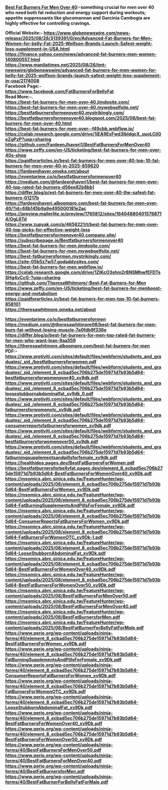 <p><strong><a href="https://healthidea.org/PhenQglow">Best Fat Burners For Men Over 40</a>:-something crucial for men over 40 who need both fat reduction and energy support during workouts; appetite suppressants like glucomannan and Garcinia Cambogia are highly effective for controlling cravings.</strong></p>
<p><strong>Official Website:-&nbsp;</strong><a href="https://www.globenewswire.com/news-release/2025/08/26/3139391/0/en/Advanced-Fat-Burners-for-Men-Women-for-belly-Fat-2025-Wolfson-Brands-Launch-Safest-weight-loss-supplement-in-USA.html" target="_blank" rel="noopener nofollow noreferrer"><strong>https://www.globenewswire.com/news-release/2025/08/26/3139391/0/en/Advanced-Fat-Burners-for-Men-Women-for-belly-Fat-2025-Wolfson-Brands-Launch-Safest-weight-loss-supplement-in-USA.html</strong></a><br /><a href="https://finance.yahoo.com/news/advanced-fat-burners-men-women-140800557.html" target="_blank" rel="noopener nofollow noreferrer"><strong>https://finance.yahoo.com/news/advanced-fat-burners-men-women-140800557.html</strong></a><br /><a href="https://www.manilatimes.net/2025/08/26/tmt-newswire/globenewswire/advanced-fat-burners-for-men-women-for-belly-fat-2025-wolfson-brands-launch-safest-weight-loss-supplement-in-usa/2174008" target="_blank" rel="noopener nofollow noreferrer"><strong>https://www.manilatimes.net/2025/08/26/tmt-newswire/globenewswire/advanced-fat-burners-for-men-women-for-belly-fat-2025-wolfson-brands-launch-safest-weight-loss-supplement-in-usa/2174008</strong></a><br /><strong>Facebook Page:-</strong><br /><a href="https://www.facebook.com/FatBurnersForBellyFat/" target="_blank" rel="noopener nofollow noreferrer"><strong>https://www.facebook.com/FatBurnersForBellyFat</strong></a><br /><strong>Read More:-.</strong><br /><strong><a href="https://best-fat-burners-for-men-over-40.jimdosite.com/">https://best-fat-burners-for-men-over-40.jimdosite.com/</a></strong><br /><strong><a href="https://best-fat-burners-for-men-over-40.mywebselfsite.net/">https://best-fat-burners-for-men-over-40.mywebselfsite.net/</a></strong><br /><strong><a href="https://bestfatburnersformenover40.mystrikingly.com/">https://bestfatburnersformenover40.mystrikingly.com/</a></strong><br /><strong><a href="https://bestfatburnersformenover40.blogspot.com/2025/08/best-fat-burners-for-men-over-40.html">https://bestfatburnersformenover40.blogspot.com/2025/08/best-fat-burners-for-men-over-40.html</a></strong><br /><strong><a href="https://best-fat-burners-for-men-over--f49cbb.webflow.io/">https://best-fat-burners-for-men-over--f49cbb.webflow.io/</a></strong><br /><strong><a href="https://colab.research.google.com/drive/1iEA9ExFwd3IbIdgcX_uuoLCjlGeZgPzP?usp=sharing">https://colab.research.google.com/drive/1iEA9ExFwd3IbIdgcX_uuoLCjlGeZgPzP?usp=sharing</a></strong><br /><strong><a href="https://github.com/FardeenJhaveri1/BestFatBurnersForMenOver40">https://github.com/FardeenJhaveri1/BestFatBurnersForMenOver40</a></strong><br /><strong><a href="https://www.zeffy.com/en-US/ticketing/best-fat-burners-for-men-over-40s-shop">https://www.zeffy.com/en-US/ticketing/best-fat-burners-for-men-over-40s-shop</a></strong><br /><strong><a href="https://paidforarticles.in/best-fat-burners-for-men-over-40-top-10-fat-burners-for-men-over-40-in-2025-859620">https://paidforarticles.in/best-fat-burners-for-men-over-40-top-10-fat-burners-for-men-over-40-in-2025-859620</a></strong><br /><strong><a href="https://fardeenjhaver.omeka.net/about">https://fardeenjhaver.omeka.net/about</a></strong><br /><strong><a href="https://eventprime.co/o/bestfatburnersformenover40">https://eventprime.co/o/bestfatburnersformenover40</a></strong><br /><strong><a href="https://medium.com/@fardeenjhaveri1/best-fat-burners-for-men-over-40-top-rated-fat-burners-d56ee82b8bb1">https://medium.com/@fardeenjhaveri1/best-fat-burners-for-men-over-40-top-rated-fat-burners-d56ee82b8bb1</a></strong><br /><strong><a href="https://differ.blog/p/est-fat-burners-for-men-over-40-the-safest-fat-burners-01217b">https://differ.blog/p/est-fat-burners-for-men-over-40-the-safest-fat-burners-01217b</a></strong><br /><strong><a href="https://fardeenjhaveri.alboompro.com/best-fat-burners-for-men-over-40/?id=68b145b9a9e495000181e2ac">https://fardeenjhaveri.alboompro.com/best-fat-burners-for-men-over-40/?id=68b145b9a9e495000181e2ac</a></strong><br /><strong><a href="https://preview.mailerlite.io/preview/1765812/sites/164048804015768714/OgL6Td">https://preview.mailerlite.io/preview/1765812/sites/164048804015768714/OgL6Td</a></strong><br /><strong><a href="https://www.zupyak.com/p/4656221/t/best-fat-burners-for-men-over-40-top-picks-for-effective-weight-loss">https://www.zupyak.com/p/4656221/t/best-fat-burners-for-men-over-40-top-picks-for-effective-weight-loss</a></strong><br /><strong><a href="https://bestfatburnersformenover40.company.site/">https://bestfatburnersformenover40.company.site/</a></strong><br /><strong><a href="https://subscribepage.io/Bestfatburnersformenover40">https://subscribepage.io/Bestfatburnersformenover40</a></strong><br /><strong><a href="https://best-fat-burners-for-men.jimdosite.com/">https://best-fat-burners-for-men.jimdosite.com/</a></strong><br /><strong><a href="https://best-fat-burners-for-men.mywebselfsite.net/">https://best-fat-burners-for-men.mywebselfsite.net/</a></strong><br /><strong><a href="https://best-fatburnersformen.mystrikingly.com/">https://best-fatburnersformen.mystrikingly.com/</a></strong><br /><strong><a href="https://site-05b5z7w57.godaddysites.com/">https://site-05b5z7w57.godaddysites.com/</a></strong><br /><strong><a href="https://best-fat-burners-for-men.webflow.io/">https://best-fat-burners-for-men.webflow.io/</a></strong><br /><strong><a href="https://colab.research.google.com/drive/1ZIKcO3shm2r8NSMhwfEFDTsSHg4vCcG-?usp=sharing">https://colab.research.google.com/drive/1ZIKcO3shm2r8NSMhwfEFDTsSHg4vCcG-?usp=sharing</a></strong><br /><strong><a href="https://github.com/TheresaWhitmore/-Best-Fat-Burners-for-Men">https://github.com/TheresaWhitmore/-Best-Fat-Burners-for-Men</a></strong><br /><strong><a href="https://www.zeffy.com/en-US/ticketing/best-fat-burners-for-menboost-energy-and-metabolism">https://www.zeffy.com/en-US/ticketing/best-fat-burners-for-menboost-energy-and-metabolism</a></strong><br /><strong><a href="https://paidforarticles.in/best-fat-burners-for-men-top-10-fat-burners-858101">https://paidforarticles.in/best-fat-burners-for-men-top-10-fat-burners-858101</a></strong><br /><strong><a href="https://theresawhitmore.omeka.net/about">https://theresawhitmore.omeka.net/about</a></strong></p>
<p><strong><a href="https://eventprime.co/o/bestfatburnersformen">https://eventprime.co/o/bestfatburnersformen</a></strong><br /><strong><a href="https://medium.com/@theresawhitmore08/best-fat-burners-for-men-burn-fat-without-losing-muscle-7a0fdb9f336e">https://medium.com/@theresawhitmore08/best-fat-burners-for-men-burn-fat-without-losing-muscle-7a0fdb9f336e</a></strong><br /><strong><a href="https://differ.blog/p/best-fat-burners-for-men-top-rated-fat-burners-for-men-who-want-lean-9aa559">https://differ.blog/p/best-fat-burners-for-men-top-rated-fat-burners-for-men-who-want-lean-9aa559</a></strong><br /><strong><a href="https://theresawhitmore.alboompro.com/best-fat-burners-for-men">https://theresawhitmore.alboompro.com/best-fat-burners-for-men</a></strong><br /><strong>PDF:-</strong><br /><a href="https://www.protiviti.com/sites/default/files/webform/students_and_graduates/_sid_/bestfatburnersforwomen.pdf" target="_blank" rel="noopener nofollow noreferrer"><strong>https://www.protiviti.com/sites/default/files/webform/students_and_graduates/_sid_/bestfatburnersforwomen.pdf</strong></a><br /><a href="https://www.protiviti.com/sites/default/files/webform/students_and_graduates/_sid_/element_8_ecbad5ec706b275de15971d7b93b5d64-bestfatburnersforwomenover40_xv9dk.pdf" target="_blank" rel="noopener nofollow noreferrer"><strong>https://www.protiviti.com/sites/default/files/webform/students_and_graduates/_sid_/element_8_ecbad5ec706b275de15971d7b93b5d64-bestfatburnersforwomenover40_xv9dk.pdf</strong></a><br /><a href="https://www.protiviti.com/sites/default/files/webform/students_and_graduates/_sid_/element_8_ecbad5ec706b275de15971d7b93b5d64-loosestubbornabdominalfat_xv9dk_0.pdf" target="_blank" rel="noopener nofollow noreferrer"><strong>https://www.protiviti.com/sites/default/files/webform/students_and_graduates/_sid_/element_8_ecbad5ec706b275de15971d7b93b5d64-loosestubbornabdominalfat_xv9dk_0.pdf</strong></a><br /><a href="https://www.protiviti.com/sites/default/files/webform/students_and_graduates/_sid_/element_8_ecbad5ec706b275de15971d7b93b5d64-fatburnersforwomenotc_xv9dk.pdf" target="_blank" rel="noopener nofollow noreferrer"><strong>https://www.protiviti.com/sites/default/files/webform/students_and_graduates/_sid_/element_8_ecbad5ec706b275de15971d7b93b5d64-fatburnersforwomenotc_xv9dk.pdf</strong></a><br /><a href="https://www.protiviti.com/sites/default/files/webform/students_and_graduates/_sid_/element_8_ecbad5ec706b275de15971d7b93b5d64-consumerreportsfatburnersforwomen_xv9dk.pdf" target="_blank" rel="noopener nofollow noreferrer"><strong>https://www.protiviti.com/sites/default/files/webform/students_and_graduates/_sid_/element_8_ecbad5ec706b275de15971d7b93b5d64-consumerreportsfatburnersforwomen_xv9dk.pdf</strong></a><br /><a href="https://www.protiviti.com/sites/default/files/webform/students_and_graduates/_sid_/element_8_ecbad5ec706b275de15971d7b93b5d64-bestfatburnersforwomenover50_xv9dk.pdf" target="_blank" rel="noopener nofollow noreferrer"><strong>https://www.protiviti.com/sites/default/files/webform/students_and_graduates/_sid_/element_8_ecbad5ec706b275de15971d7b93b5d64-bestfatburnersforwomenover50_xv9dk.pdf</strong></a><br /><a href="https://www.protiviti.com/sites/default/files/webform/students_and_graduates/_sid_/element_8_ecbad5ec706b275de15971d7b93b5d64-fatburningsupplementsandpillsforfemale_xv9dk.pdf" target="_blank" rel="noopener nofollow noreferrer"><strong>https://www.protiviti.com/sites/default/files/webform/students_and_graduates/_sid_/element_8_ecbad5ec706b275de15971d7b93b5d64-fatburningsupplementsandpillsforfemale_xv9dk.pdf</strong></a><br /><a href="https://healthidea.pages.dev/BestFatBurnersForWomen.pdf" target="_blank" rel="noopener nofollow noreferrer"><strong>https://healthidea.pages.dev/BestFatBurnersForWomen.pdf</strong></a><br /><a href="https://bestfatburnersforbellyfat.pages.dev/element_8_ecbad5ec706b275de15971d7b93b5d64-BestFatBurnersForWomenOver40_xv9Dk.pdf" target="_blank" rel="noopener nofollow noreferrer"><strong>https://bestfatburnersforbellyfat.pages.dev/element_8_ecbad5ec706b275de15971d7b93b5d64-BestFatBurnersForWomenOver40_xv9Dk.pdf</strong></a><br /><a href="https://msomics.abrc.sinica.edu.tw/FeatureHunter/wp-content/uploads/2025/08/element_8_ecbad5ec706b275de15971d7b93b5d64-BestFatBurnersForWomen_xv9Dk.pdf" target="_blank" rel="noopener nofollow noreferrer"><strong>https://msomics.abrc.sinica.edu.tw/FeatureHunter/wp-content/uploads/2025/08/element_8_ecbad5ec706b275de15971d7b93b5d64-BestFatBurnersForWomen_xv9Dk.pdf</strong></a><br /><a href="https://msomics.abrc.sinica.edu.tw/FeatureHunter/wp-content/uploads/2025/08/element_8_ecbad5ec706b275de15971d7b93b5d64-FatBurningSupplementsAndPillsForFemale_xv9Dk.pdf" target="_blank" rel="noopener nofollow noreferrer"><strong>https://msomics.abrc.sinica.edu.tw/FeatureHunter/wp-content/uploads/2025/08/element_8_ecbad5ec706b275de15971d7b93b5d64-FatBurningSupplementsAndPillsForFemale_xv9Dk.pdf</strong></a><br /><a href="https://msomics.abrc.sinica.edu.tw/FeatureHunter/wp-content/uploads/2025/08/element_8_ecbad5ec706b275de15971d7b93b5d64-ConsumerReportsFatBurnersForWomen_xv9Dk.pdf" target="_blank" rel="noopener nofollow noreferrer"><strong>https://msomics.abrc.sinica.edu.tw/FeatureHunter/wp-content/uploads/2025/08/element_8_ecbad5ec706b275de15971d7b93b5d64-ConsumerReportsFatBurnersForWomen_xv9Dk.pdf</strong></a><br /><a href="https://msomics.abrc.sinica.edu.tw/FeatureHunter/wp-content/uploads/2025/08/element_8_ecbad5ec706b275de15971d7b93b5d64-FatBurnersForWomenOTC_xv9Dk-1.pdf" target="_blank" rel="noopener nofollow noreferrer"><strong>https://msomics.abrc.sinica.edu.tw/FeatureHunter/wp-content/uploads/2025/08/element_8_ecbad5ec706b275de15971d7b93b5d64-FatBurnersForWomenOTC_xv9Dk-1.pdf</strong></a><br /><a href="https://msomics.abrc.sinica.edu.tw/FeatureHunter/wp-content/uploads/2025/08/element_8_ecbad5ec706b275de15971d7b93b5d64-LooseStubbornAbdominalFat_xv9Dk.pdf" target="_blank" rel="noopener nofollow noreferrer"><strong>https://msomics.abrc.sinica.edu.tw/FeatureHunter/wp-content/uploads/2025/08/element_8_ecbad5ec706b275de15971d7b93b5d64-LooseStubbornAbdominalFat_xv9Dk.pdf</strong></a><br /><a href="https://msomics.abrc.sinica.edu.tw/FeatureHunter/wp-content/uploads/2025/08/element_8_ecbad5ec706b275de15971d7b93b5d64-BestFatBurnersForWomenOver40_xv9Dk.pdf" target="_blank" rel="noopener nofollow noreferrer"><strong>https://msomics.abrc.sinica.edu.tw/FeatureHunter/wp-content/uploads/2025/08/element_8_ecbad5ec706b275de15971d7b93b5d64-BestFatBurnersForWomenOver40_xv9Dk.pdf</strong></a><br /><a href="https://msomics.abrc.sinica.edu.tw/FeatureHunter/wp-content/uploads/2025/08/element_8_ecbad5ec706b275de15971d7b93b5d64-BestFatBurnersForWomenOver50_xv9Dk.pdf" target="_blank" rel="noopener nofollow noreferrer"><strong>https://msomics.abrc.sinica.edu.tw/FeatureHunter/wp-content/uploads/2025/08/element_8_ecbad5ec706b275de15971d7b93b5d64-BestFatBurnersForWomenOver50_xv9Dk.pdf</strong></a><br /><a href="https://msomics.abrc.sinica.edu.tw/FeatureHunter/wp-content/uploads/2025/08/BestFatBurnersForMenOver50.pdf" target="_blank" rel="noopener nofollow noreferrer"><strong>https://msomics.abrc.sinica.edu.tw/FeatureHunter/wp-content/uploads/2025/08/BestFatBurnersForMenOver50.pdf</strong></a><br /><a href="https://msomics.abrc.sinica.edu.tw/FeatureHunter/wp-content/uploads/2025/08/BestFatBurnersForMenOver40.pdf" target="_blank" rel="noopener nofollow noreferrer"><strong>https://msomics.abrc.sinica.edu.tw/FeatureHunter/wp-content/uploads/2025/08/BestFatBurnersForMenOver40.pdf</strong></a><br /><a href="https://msomics.abrc.sinica.edu.tw/FeatureHunter/wp-content/uploads/2025/08/BestFatBurnersforMen.pdf" target="_blank" rel="noopener nofollow noreferrer"><strong>https://msomics.abrc.sinica.edu.tw/FeatureHunter/wp-content/uploads/2025/08/BestFatBurnersforMen.pdf</strong></a><br /><a href="https://msomics.abrc.sinica.edu.tw/FeatureHunter/wp-content/uploads/2025/08/BestFatBurnerForBellyFatForMale.pdf" target="_blank" rel="noopener nofollow noreferrer"><strong>https://msomics.abrc.sinica.edu.tw/FeatureHunter/wp-content/uploads/2025/08/BestFatBurnerForBellyFatForMale.pdf</strong></a><br /><a href="https://www.perio.org/wp-content/uploads/ninja-forms/40/element_8_ecbad5ec706b275de15971d7b93b5d64-BestFatBurnersForWomen_xv9Dk.pdf" target="_blank" rel="noopener nofollow noreferrer"><strong>https://www.perio.org/wp-content/uploads/ninja-forms/40/element_8_ecbad5ec706b275de15971d7b93b5d64-BestFatBurnersForWomen_xv9Dk.pdf</strong></a><br /><a href="https://www.perio.org/wp-content/uploads/ninja-forms/40/element_8_ecbad5ec706b275de15971d7b93b5d64-FatBurningSupplementsAndPillsForFemale_xv9Dk.pdf" target="_blank" rel="noopener nofollow noreferrer"><strong>https://www.perio.org/wp-content/uploads/ninja-forms/40/element_8_ecbad5ec706b275de15971d7b93b5d64-FatBurningSupplementsAndPillsForFemale_xv9Dk.pdf</strong></a><br /><a href="https://www.perio.org/wp-content/uploads/ninja-forms/40/element_8_ecbad5ec706b275de15971d7b93b5d64-ConsumerReportsFatBurnersForWomen_xv9Dk.pdf" target="_blank" rel="noopener nofollow noreferrer"><strong>https://www.perio.org/wp-content/uploads/ninja-forms/40/element_8_ecbad5ec706b275de15971d7b93b5d64-ConsumerReportsFatBurnersForWomen_xv9Dk.pdf</strong></a><br /><a href="https://www.perio.org/wp-content/uploads/ninja-forms/40/element_8_ecbad5ec706b275de15971d7b93b5d64-FatBurnersForWomenOTC_xv9Dk.pdf" target="_blank" rel="noopener nofollow noreferrer"><strong>https://www.perio.org/wp-content/uploads/ninja-forms/40/element_8_ecbad5ec706b275de15971d7b93b5d64-FatBurnersForWomenOTC_xv9Dk.pdf</strong></a><br /><a href="https://www.perio.org/wp-content/uploads/ninja-forms/40/element_8_ecbad5ec706b275de15971d7b93b5d64-LooseStubbornAbdominalFat_xv9Dk.pdf" target="_blank" rel="noopener nofollow noreferrer"><strong>https://www.perio.org/wp-content/uploads/ninja-forms/40/element_8_ecbad5ec706b275de15971d7b93b5d64-LooseStubbornAbdominalFat_xv9Dk.pdf</strong></a><br /><a href="https://www.perio.org/wp-content/uploads/ninja-forms/40/element_8_ecbad5ec706b275de15971d7b93b5d64-BestFatBurnersForWomenOver40_xv9Dk.pdf" target="_blank" rel="noopener nofollow noreferrer"><strong>https://www.perio.org/wp-content/uploads/ninja-forms/40/element_8_ecbad5ec706b275de15971d7b93b5d64-BestFatBurnersForWomenOver40_xv9Dk.pdf</strong></a><br /><a href="https://www.perio.org/wp-content/uploads/ninja-forms/40/element_8_ecbad5ec706b275de15971d7b93b5d64-BestFatBurnersForWomenOver50_xv9Dk.pdf" target="_blank" rel="noopener nofollow noreferrer"><strong>https://www.perio.org/wp-content/uploads/ninja-forms/40/element_8_ecbad5ec706b275de15971d7b93b5d64-BestFatBurnersForWomenOver50_xv9Dk.pdf</strong></a><br /><a href="https://www.perio.org/wp-content/uploads/ninja-forms/40/BestFatBurnersForMenOver50.pdf" target="_blank" rel="noopener nofollow noreferrer"><strong>https://www.perio.org/wp-content/uploads/ninja-forms/40/BestFatBurnersForMenOver50.pdf</strong></a><br /><a href="https://www.perio.org/wp-content/uploads/ninja-forms/40/BestFatBurnersForMenOver40.pdf" target="_blank" rel="noopener nofollow noreferrer"><strong>https://www.perio.org/wp-content/uploads/ninja-forms/40/BestFatBurnersForMenOver40.pdf</strong></a><br /><a href="https://www.perio.org/wp-content/uploads/ninja-forms/40/BestFatBurnersforMen.pdf" target="_blank" rel="noopener nofollow noreferrer"><strong>https://www.perio.org/wp-content/uploads/ninja-forms/40/BestFatBurnersforMen.pdf</strong></a><br /><a href="https://www.perio.org/wp-content/uploads/ninja-forms/40/BestFatBurnerForBellyFatForMale.pdf" target="_blank" rel="noopener nofollow noreferrer"><strong>https://www.perio.org/wp-content/uploads/ninja-forms/40/BestFatBurnerForBellyFatForMale.pdf</strong></a></p>
